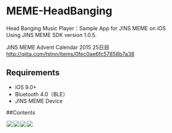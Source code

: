 # MEME-HeadBanging

Head Banging Music Player：Sample App for J!NS MEME on iOS  
Using JINS MEME SDK version 1.0.5.

JINS MEME Advent Calendar 2015 25日目
http://qiita.com/tstnn/items/0fec0ae6fc57858b7a38

## Requirements

- iOS 9.0+
- Bluetooth 4.0（BLE）
- J!NS MEME Device



##Contents

<img src="https://github.com/takaishota/MEME-HeadBanging/blob/master/ResourcesForREADME/thumb_IMG_4001_1024.jpg" align="left" hspace="1"><img src="https://github.com/takaishota/MEME-HeadBanging/blob/master/ResourcesForREADME/thumb_IMG_3999_1024.jpg" align="left" hspace="1"><img src="https://github.com/takaishota/MEME-HeadBanging/blob/master/ResourcesForREADME/thumb_IMG_3998_1024.jpg" align="left" hspace="1"><img src="https://github.com/takaishota/MEME-HeadBanging/blob/master/ResourcesForREADME/thumb_IMG_3996_1024.jpg" align="left" hspace="1">


<br clear="both">
